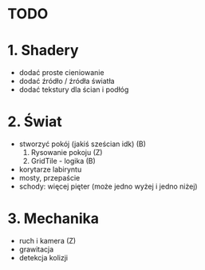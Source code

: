 # TODO

# 1. Shadery
 - dodać proste cieniowanie
 - dodać źródło / źródła światła
 - dodać tekstury dla ścian i podłóg 
 
# 2. Świat
 - stworzyć pokój (jakiś sześcian idk) (B)
   1. Rysowanie pokoju (Z)
   2. GridTile - logika (B)
 - korytarze labiryntu
 - mosty, przepaście
 - schody: więcej pięter (może jedno wyżej i jedno niżej)
 
# 3. Mechanika
 - ruch i kamera (Z)
 - grawitacja
 - detekcja kolizji
